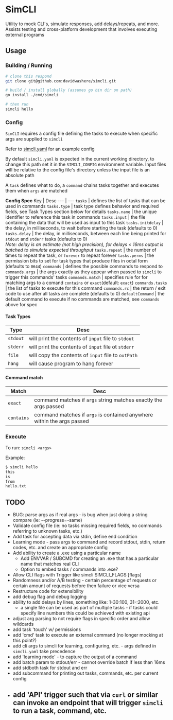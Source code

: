 # SimCLI
Utility to mock CLI's, simulate responses, add delays/repeats, and more. Assists testing and cross-platform development that involves executing external programs

## Usage

### Building / Running

```sh
# clone this respond
git clone git@github.com:davidwashere/simcli.git

# build / install globally (assumes go bin dir on path)
go install ./cmd/simcli

# then run
simcli hello
```

### Config
`SimCLI` requires a config file defining the tasks to execute when specific args are supplied to `simcli`

Refer to [simcli.yaml](simcli.yaml) for an example config

By default `simcli.yaml` is expected in the current working directory, to change this path set it in the `SIMCLI_CONFIG` environment variable. Input files will be relative to the config file's directory unless the input file is an absolute path

A `task` defines what to do, a `command` chains tasks together and executes them when `args` are matched

**Config Spec**
Key | Desc
--- | ---
`tasks` | defines the list of tasks that can be used in commands
`tasks.type` | task type defines behavior and required fields, see Task Types section below for details
`tasks.name` | the unique identifier to reference this task in commands
`tasks.input` | the file containing the data that will be used as input to this task
`tasks.initdelay` | the delay, in milliseconds, to wait before starting the task (defaults to 0)
`tasks.delay` | the delay, in milliseconds, between each line being printed for `stdout` and `stderr` tasks (defaults to 0)<br>_Note: delay is an estimate (not high precision), for delays < 16ms output is batched to simulate expected throughput_
`tasks.repeat` | the number of times to repeat the task, or `forever` to repeat forever
`tasks.perms` | the permission bits to set for task types that produce files in octal form (defaults to `0644`)
`commands` | defines the possible commands to respond to
`commands.args` | the args exactly as they appear when passed to `simcli` to trigger this commands' tasks
`commands.match` | specifies rule for for matching args to a comand `contains` or `exact`(default: `exact`)
`commands.tasks` | the list of tasks to execute for this command
`commands.rc` | the return / exit code to use after all tasks are complete (defaults to 0)
`defaultCommand` | the default command to execute if no commands are matched, see `commands` above for spec

#### Task Types

Type | Desc
--- | ---
`stdout` | will print the contents of `input` file to `stdout`
`stderr` | will print the contents of `input` file ot `stderr`
`file` | will copy the contents of `input` file to `outPath`
`hang` | will cause program to hang forever


#### Command match

Match | Desc
--- | ---
`exact` | command matches if `args` string matches exactly the args passed
`contains` | command matches if `args` is contained anywhere within the args passed

### Execute
To run:
`simcli <args>`

Example:

```sh
$ simcli hello
this
is
from
hello.txt
```


## TODO
- BUG: parse args as if real args - is bug when just doing a string compare (ie: --progress=-same)
- Validate config file (ie: no tasks missing required fields, no commands referring to unknown tasks, etc.)
- Add task for accepting data via stdin, define end condition
- Learning mode - pass args to command and record stdout, stdin, return codes, etc. and create an appropriate config
- Add ability to create a .exe using a particular name
  - Add ENVVAR / SUBCMD for creating an .exe that has a particular name that matches real CLI
  - Option to embed tasks / commands into .exe?
- Allow CLI flags with Trigger like simcli SIMCLI_FLAGS [flags]
- Randomness and/or A/B testing - certain percentage of requests or certain amount of requests before then failure or vice versa
- Restructure code for extensibility
- add debug flag and debug logging
- ability to add delays by lines, something like: 1-30:100, 31-:2000, etc.
  - a single file can be used as part of multiple tasks - if tasks could specify line numbers this could be achieved with existing api
- adjust arg parsing to not require flags in specific order and allow wildcards
- add task 'touch' w/ permissions
- add 'cmd' task to execute an external command (no longer mocking at this point?)
- add cli args to simcli for learning, configuring, etc. - args defined in `simcli.yaml` take precedence
- add 'learning mode' - to capture the output of a command
- add batch param to stdout/err - cannot override batch if less than 16ms
- add stdboth task for stdout and err
- add subcommand for printing out tasks, commands, etc. per current config
- add 'API' trigger such that via `curl` or similar can invoke an endpoint that will trigger `simcli` to run a task, command, etc.
  - 
